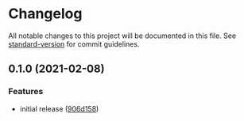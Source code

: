 # Changelog

All notable changes to this project will be documented in this file. See [standard-version](https://github.com/conventional-changelog/standard-version) for commit guidelines.

## 0.1.0 (2021-02-08)


### Features

* initial release ([906d158](https://github.com/benyap/nextjs-tailwindcss-starter/commit/906d15818ce080b57ca14749df5c7ee4491e16dc))
